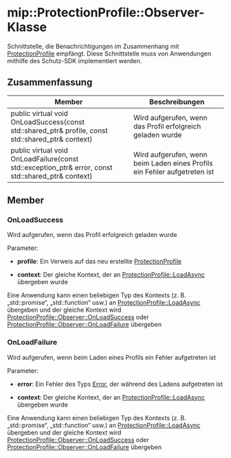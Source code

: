 # <a name="class-mipprotectionprofileobserver"></a>mip::ProtectionProfile::Observer-Klasse 
Schnittstelle, die Benachrichtigungen im Zusammenhang mit [ProtectionProfile](class_mip_protectionprofile.md) empfängt.
Diese Schnittstelle muss von Anwendungen mithilfe des Schutz-SDK implementiert werden.
  
## <a name="summary"></a>Zusammenfassung
 Member                        | Beschreibungen                                
--------------------------------|---------------------------------------------
public virtual void OnLoadSuccess(const std::shared_ptr<ProtectionProfile>& profile, const std::shared_ptr<void>& context)  |  Wird aufgerufen, wenn das Profil erfolgreich geladen wurde
public virtual void OnLoadFailure(const std::exception_ptr& error, const std::shared_ptr<void>& context)  |  Wird aufgerufen, wenn beim Laden eines Profils ein Fehler aufgetreten ist
  
## <a name="members"></a>Member
  
### <a name="onloadsuccess"></a>OnLoadSuccess
Wird aufgerufen, wenn das Profil erfolgreich geladen wurde

Parameter:  
* **profile**: Ein Verweis auf das neu erstellte [ProtectionProfile](class_mip_protectionprofile.md)


* **context**: Der gleiche Kontext, der an [ProtectionProfile::LoadAsync](class_mip_protectionprofile.md#loadasync) übergeben wurde


Eine Anwendung kann einen beliebigen Typ des Kontexts (z. B. „std::promise“, „std::function“ usw.) an [ProtectionProfile::LoadAsync](class_mip_protectionprofile.md#loadasync) übergeben und der gleiche Kontext wird [ProtectionProfile::Observer::OnLoadSuccess](class_mip_protectionprofile_observer.md#onloadsuccess) oder [ProtectionProfile::Observer::OnLoadFailure](class_mip_protectionprofile_observer.md#onloadfailure) übergeben
  
### <a name="onloadfailure"></a>OnLoadFailure
Wird aufgerufen, wenn beim Laden eines Profils ein Fehler aufgetreten ist

Parameter:  
* **error**: Ein Fehler des Typs [Error](class_mip_error.md), der während des Ladens aufgetreten ist 


* **context**: Der gleiche Kontext, der an [ProtectionProfile::LoadAsync](class_mip_protectionprofile.md#loadasync) übergeben wurde


Eine Anwendung kann einen beliebigen Typ des Kontexts (z. B. „std::promise“, „std::function“ usw.) an [ProtectionProfile::LoadAsync](class_mip_protectionprofile.md#loadasync) übergeben und der gleiche Kontext wird [ProtectionProfile::Observer::OnLoadSuccess](class_mip_protectionprofile_observer.md#onloadsuccess) oder [ProtectionProfile::Observer::OnLoadFailure](class_mip_protectionprofile_observer.md#onloadfailure) übergeben